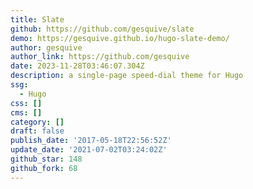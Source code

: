 ```yaml
---
title: Slate
github: https://github.com/gesquive/slate
demo: https://gesquive.github.io/hugo-slate-demo/
author: gesquive
author_link: https://github.com/gesquive
date: 2023-11-28T03:46:07.304Z
description: a single-page speed-dial theme for Hugo
ssg:
  - Hugo
css: []
cms: []
category: []
draft: false
publish_date: '2017-05-18T22:56:52Z'
update_date: '2021-07-02T03:24:02Z'
github_star: 148
github_fork: 68
---
```

